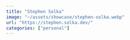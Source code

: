 ```yaml
---
title: "Stephen Solka"
image: "~/assets/showcase/stephen-solka.webp"
url: "https://stephen.solka.dev/"
categories: ["personal"]
---
```

